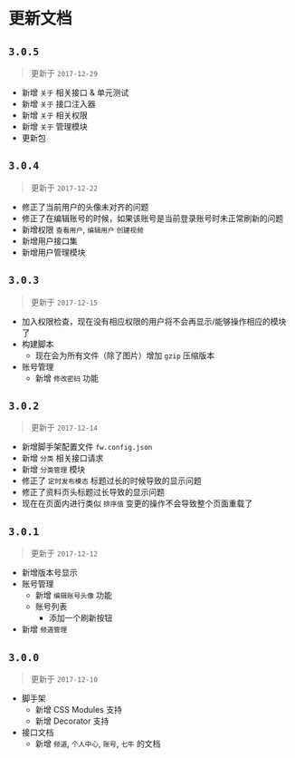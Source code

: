 # 更新文档

## `3.0.5`

> 更新于 `2017-12-29`

* 新增 `关于` 相关接口 & 单元测试
* 新增 `关于` 接口注入器
* 新增 `关于` 相关权限
* 新增 `关于` 管理模块
* 更新包

## `3.0.4`

> 更新于 `2017-12-22`

* 修正了当前用户的头像未对齐的问题
* 修正了在编辑账号的时候，如果该账号是当前登录账号时未正常刷新的问题
* 新增权限 `查看用户`, `编辑用户` `创建视频`
* 新增用户接口集
* 新增用户管理模块

## `3.0.3`

> 更新于 `2017-12-15`

* 加入权限检查，现在没有相应权限的用户将不会再显示/能够操作相应的模块了
* 构建脚本
  - 现在会为所有文件（除了图片）增加 `gzip` 压缩版本
* 账号管理
  - 新增 `修改密码` 功能

## `3.0.2`

> 更新于 `2017-12-14`

* 新增脚手架配置文件 `fw.config.json`
* 新增 `分类` 相关接口请求
* 新增 `分类管理` 模块
* 修正了 `定时发布模态` 标题过长的时候导致的显示问题
* 修正了资料页头标题过长导致的显示问题
* 现在在页面内进行类似 `排序值` 变更的操作不会导致整个页面重载了

## `3.0.1`

> 更新于 `2017-12-12`

* 新增版本号显示
* 账号管理  
  - 新增 `编辑账号头像` 功能
  - 账号列表
    + 添加一个刷新按钮
* 新增 `频道管理`

## `3.0.0`

> 更新于 `2017-12-10`

* 脚手架
  - 新增 CSS Modules 支持
  - 新增 Decorator 支持
* 接口文档
  - 新增 `频道`, `个人中心`, `账号`, `七牛` 的文档
